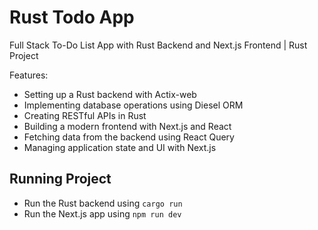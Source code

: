 # Rust Todo App

Full Stack To-Do List App with Rust Backend and Next.js Frontend | Rust Project

Features:

- Setting up a Rust backend with Actix-web
- Implementing database operations using Diesel ORM
- Creating RESTful APIs in Rust
- Building a modern frontend with Next.js and React
- Fetching data from the backend using React Query
- Managing application state and UI with Next.js

## Running Project
- Run the Rust backend using `cargo run`
- Run the Next.js app using `npm run dev`

